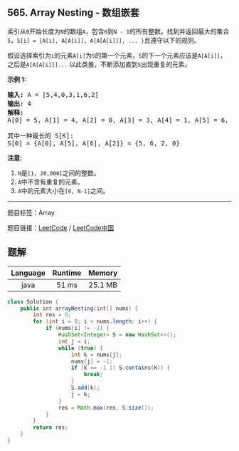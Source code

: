 ## 565. Array Nesting - 数组嵌套

<!--If you want to use the English description, use `question.content` instead-->

<p>索引从<code>0</code>开始长度为<code>N</code>的数组<code>A</code>，包含<code>0</code>到<code>N - 1</code>的所有整数。找到并返回最大的集合<code>S</code>，<code>S[i] = {A[i], A[A[i]], A[A[A[i]]], ... }</code>且遵守以下的规则。</p>

<p>假设选择索引为<code>i</code>的元素<code>A[i]</code>为<code>S</code>的第一个元素，<code>S</code>的下一个元素应该是<code>A[A[i]]</code>，之后是<code>A[A[A[i]]]...</code> 以此类推，不断添加直到<code>S</code>出现重复的元素。</p>

<p><strong>示例&nbsp;1:</strong></p>

<pre>
<strong>输入:</strong> A = [5,4,0,3,1,6,2]
<strong>输出:</strong> 4
<strong>解释:</strong> 
A[0] = 5, A[1] = 4, A[2] = 0, A[3] = 3, A[4] = 1, A[5] = 6, A[6] = 2.

其中一种最长的 S[K]:
S[0] = {A[0], A[5], A[6], A[2]} = {5, 6, 2, 0}
</pre>

<p><strong>注意:</strong></p>

<ol>
	<li><code>N</code>是<code>[1, 20,000]</code>之间的整数。</li>
	<li><code>A</code>中不含有重复的元素。</li>
	<li><code>A</code>中的元素大小在<code>[0, N-1]</code>之间。</li>
</ol>



-----

题目标签：Array

题目链接：[LeetCode](https://leetcode.com/problems/array-nesting/description/)  /  [LeetCode中国](https://leetcode-cn.com/problems/array-nesting/description/)

## 题解



| Language | Runtime | Memory |
|:---:|:---:|:---:|
| java  | 51  ms | 25.1 MB |

```java
class Solution {
    public int arrayNesting(int[] nums) {
        int res = 0;
        for (int i = 0; i < nums.length; i++) {
            if (nums[i] != -1) {
                HashSet<Integer> S = new HashSet<>();
                int j = i;
                while (true) {
                    int k = nums[j];
                    nums[j] = -1;
                    if (k == -1 || S.contains(k)) {
                        break;
                    }
                    S.add(k);
                    j = k;
                }
                res = Math.max(res, S.size());
            }
        }
        return res;
    }
}
```
